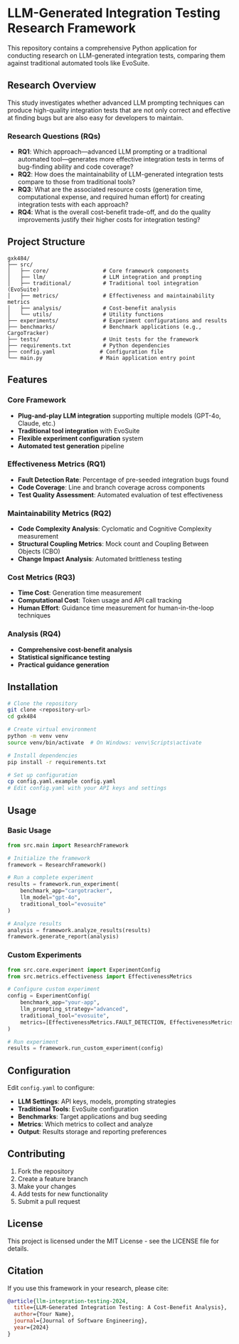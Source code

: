 # LLM-Generated Integration Testing Research Framework

This repository contains a comprehensive Python application for conducting research on LLM-generated integration tests, comparing them against traditional automated tools like EvoSuite.

## Research Overview

This study investigates whether advanced LLM prompting techniques can produce high-quality integration tests that are not only correct and effective at finding bugs but are also easy for developers to maintain.

### Research Questions (RQs)

- **RQ1**: Which approach—advanced LLM prompting or a traditional automated tool—generates more effective integration tests in terms of bug-finding ability and code coverage?
- **RQ2**: How does the maintainability of LLM-generated integration tests compare to those from traditional tools?
- **RQ3**: What are the associated resource costs (generation time, computational expense, and required human effort) for creating integration tests with each approach?
- **RQ4**: What is the overall cost-benefit trade-off, and do the quality improvements justify their higher costs for integration testing?

## Project Structure

```
gxk484/
├── src/
│   ├── core/                 # Core framework components
│   ├── llm/                  # LLM integration and prompting
│   ├── traditional/          # Traditional tool integration (EvoSuite)
│   ├── metrics/              # Effectiveness and maintainability metrics
│   ├── analysis/             # Cost-benefit analysis
│   └── utils/                # Utility functions
├── experiments/              # Experiment configurations and results
├── benchmarks/               # Benchmark applications (e.g., CargoTracker)
├── tests/                    # Unit tests for the framework
├── requirements.txt          # Python dependencies
├── config.yaml              # Configuration file
└── main.py                  # Main application entry point
```

## Features

### Core Framework
- **Plug-and-play LLM integration** supporting multiple models (GPT-4o, Claude, etc.)
- **Traditional tool integration** with EvoSuite
- **Flexible experiment configuration** system
- **Automated test generation** pipeline

### Effectiveness Metrics (RQ1)
- **Fault Detection Rate**: Percentage of pre-seeded integration bugs found
- **Code Coverage**: Line and branch coverage across components
- **Test Quality Assessment**: Automated evaluation of test effectiveness

### Maintainability Metrics (RQ2)
- **Code Complexity Analysis**: Cyclomatic and Cognitive Complexity measurement
- **Structural Coupling Metrics**: Mock count and Coupling Between Objects (CBO)
- **Change Impact Analysis**: Automated brittleness testing

### Cost Metrics (RQ3)
- **Time Cost**: Generation time measurement
- **Computational Cost**: Token usage and API call tracking
- **Human Effort**: Guidance time measurement for human-in-the-loop techniques

### Analysis (RQ4)
- **Comprehensive cost-benefit analysis**
- **Statistical significance testing**
- **Practical guidance generation**

## Installation

```bash
# Clone the repository
git clone <repository-url>
cd gxk484

# Create virtual environment
python -m venv venv
source venv/bin/activate  # On Windows: venv\Scripts\activate

# Install dependencies
pip install -r requirements.txt

# Set up configuration
cp config.yaml.example config.yaml
# Edit config.yaml with your API keys and settings
```

## Usage

### Basic Usage

```python
from src.main import ResearchFramework

# Initialize the framework
framework = ResearchFramework()

# Run a complete experiment
results = framework.run_experiment(
    benchmark_app="cargotracker",
    llm_model="gpt-4o",
    traditional_tool="evosuite"
)

# Analyze results
analysis = framework.analyze_results(results)
framework.generate_report(analysis)
```

### Custom Experiments

```python
from src.core.experiment import ExperimentConfig
from src.metrics.effectiveness import EffectivenessMetrics

# Configure custom experiment
config = ExperimentConfig(
    benchmark_app="your-app",
    llm_prompting_strategy="advanced",
    traditional_tool="evosuite",
    metrics=[EffectivenessMetrics.FAULT_DETECTION, EffectivenessMetrics.CODE_COVERAGE]
)

# Run experiment
results = framework.run_custom_experiment(config)
```

## Configuration

Edit `config.yaml` to configure:

- **LLM Settings**: API keys, models, prompting strategies
- **Traditional Tools**: EvoSuite configuration
- **Benchmarks**: Target applications and bug seeding
- **Metrics**: Which metrics to collect and analyze
- **Output**: Results storage and reporting preferences

## Contributing

1. Fork the repository
2. Create a feature branch
3. Make your changes
4. Add tests for new functionality
5. Submit a pull request

## License

This project is licensed under the MIT License - see the LICENSE file for details.

## Citation

If you use this framework in your research, please cite:

```bibtex
@article{llm-integration-testing-2024,
  title={LLM-Generated Integration Testing: A Cost-Benefit Analysis},
  author={Your Name},
  journal={Journal of Software Engineering},
  year={2024}
}
```

